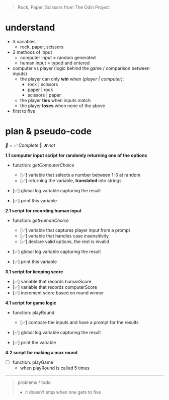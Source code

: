 > Rock, Paper, Scissors from The Odin Project

# understand 
- 3 variables
    - rock, paper, scissors
- 2 methods of input
    - computer input = random generated
    - human input = typed and entered
- computer vs player (logic behind the game / comparison between inputs)
    - the player can only **win** when *(player | computer)*:
        - rock | scissors
        - paper | rock
        - scissors | paper
    - the player **ties** when inputs match
    - the player **loses** when none of the above 
- first to five

# plan & pseudo-code
*🔑 = ✅ Complete* || *❌ not*

**1.1 computer input script for randomly returning one of the options**

- function: *getComputerChoice*

    - [✅] variable that selects a number between 1-3 at random
    - [✅] returning the variable, **translated** into strings

- [✅] global log variable capturing the result
- [✅] print this variable 

**2.1 script for recording human input**

- function: *getHumanChoice*
    - [✅] variable that captures player input from a prompt
    - [✅] variable that handles case insensitivity
    - [✅] declare valid options, the rest is invalid

- [✅] global log variable capturing the result
- [✅] print this variable

**3.1 script for keeping score**

- [✅] variable that records humanScore
- [✅] variable that records computerScore
- [✅] increment score based on round winner

**4.1 script for game logic**

- function: playRound

    - [✅] compare the inputs and have a prompt for the results

- [✅] global log variable capturing the result
- [✅] print the variable

**4.2 script for making a max round**

- [ ] function: playGame
    - when playRound is called 5 times

---
> problems / todo
> - it doesn't stop when one gets to five